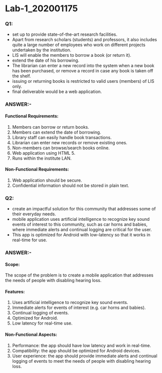 # Lab-1_202001175


### Q1:
- set up to provide state-of-the-art research facilities.
- Apart from research scholars (students) and professors, it also
  includes quite a large number of employees who work on different projects undertaken by
  the institution.
- LIS will enable the members to borrow a book (or return it).
- extend the date of his borrowing.
- The librarian can enter a new record into
  the system when a new book has been purchased, or remove a record in case any book is
  taken off the shelf.
- issuing or returning books is restricted to valid users (members) of LIS only.
- final deliverable would be a web application.

### ANSWER:-

#### Functional Requirements:
1. Members can borrow or return books.
2. Members can extend the date of borrowing.
3. Library staff can easily handle book transactions.
4. Librarian can enter new records or remove existing ones.
5. Non-members can browse/search books online.
6. Web application using HTML 5.
7. Runs within the institute LAN.


#### Non-Functional Requirements:
1. Web application should be secure.
2. Confidential information should not be stored in plain text.




### Q2:
- create an impactful solution for this community that
  addresses some of their everyday needs.
- mobile application uses artificial intelligence to
  recognize key sound events of interest to this community, such as car horns and babies,
  where immediate alerts and continual logging are critical for the user.
- This app is optimized for Android with low-latency so that it works in real-time for use.

### ANSWER:-

#### Scope:
The scope of the problem is to create a mobile application that addresses the needs of people with disabling hearing loss.

#### Features:
1. Uses artificial intelligence to recognize key sound events.
2. Immediate alerts for events of interest (e.g. car horns and babies).
3. Continual logging of events.
4. Optimized for Android.
5. Low latency for real-time use.

#### Non-Functional Aspects:
1. Performance: the app should have low latency and work in real-time.
2. Compatibility: the app should be optimized for Android devices.
3. User experience: the app should provide immediate alerts and continual logging of events to meet the needs of people with disabling hearing loss.




















